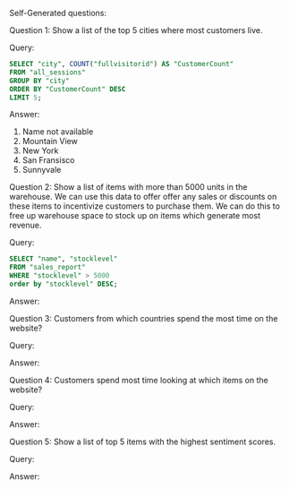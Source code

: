 Self-Generated questions:

Question 1: Show a list of the top 5 cities where most customers live.

Query:
```SQL
SELECT "city", COUNT("fullvisitorid") AS "CustomerCount"
FROM "all_sessions"
GROUP BY "city"
ORDER BY "CustomerCount" DESC
LIMIT 5;
```

Answer: 
1. Name not available
2. Mountain View
3. New York
4. San Fransisco
5. Sunnyvale


Question 2: Show a list of items with more than 5000 units in the warehouse. We can use this data to offer offer any sales or discounts on these items to incentivize customers to purchase them. We can do this to free up warehouse space to stock up on items which generate most revenue.

Query:
```SQL
SELECT "name", "stocklevel"
FROM "sales_report"
WHERE "stocklevel" > 5000 
order by "stocklevel" DESC;
```

Answer:


Question 3: Customers from which countries spend the most time on the website?

Query:

Answer:



Question 4: Customers spend most time looking at which items on the website?

Query:

Answer:



Question 5: Show a list of top 5 items with the highest sentiment scores.

Query:

Answer:
